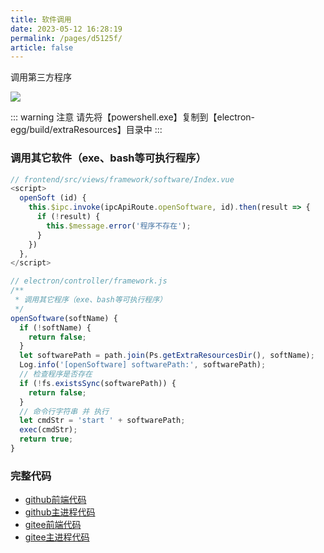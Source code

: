 ```yaml
---
title: 软件调用
date: 2023-05-12 16:28:19
permalink: /pages/d5125f/
article: false
---
```


调用第三方程序

<!-- ![](/img/demo/framework/demo-framework-soft_call.png) -->
![](https://img01.kaka996.com/ee/demo-framework-soft_call.png)

::: warning 注意
请先将【powershell.exe】复制到【electron-egg/build/extraResources】目录中
:::

### 调用其它软件（exe、bash等可执行程序）

<code-group>
  <code-block title="前端" active>

  ```javascript
  // frontend/src/views/framework/software/Index.vue
  <script>
    openSoft (id) { 
      this.$ipc.invoke(ipcApiRoute.openSoftware, id).then(result => {
        if (!result) {
          this.$message.error('程序不存在');
        }
      })       
    },
  </script> 
  ```
  </code-block>

  <code-block title="主进程">
  
  ```javascript
  // electron/controller/framework.js
  /**
   * 调用其它程序（exe、bash等可执行程序）
   */
  openSoftware(softName) {
    if (!softName) {
      return false;
    }
    let softwarePath = path.join(Ps.getExtraResourcesDir(), softName);
    Log.info('[openSoftware] softwarePath:', softwarePath);
    // 检查程序是否存在
    if (!fs.existsSync(softwarePath)) {
      return false;
    }
    // 命令行字符串 并 执行
    let cmdStr = 'start ' + softwarePath;
    exec(cmdStr);
    return true;
  }  
  ```
  </code-block>
</code-group>

### 完整代码
- [github前端代码](https://github.com/dromara/electron-egg/blob/demo/frontend/src/views/framework/software/Index.vue)
- [github主进程代码](https://github.com/dromara/electron-egg/blob/demo/electron/controller/framework.js)
- [gitee前端代码](https://gitee.com/dromara/electron-egg/blob/demo/frontend/src/views/framework/software/Index.vue)
- [gitee主进程代码](https://gitee.com/dromara/electron-egg/blob/demo/electron/controller/framework.js)